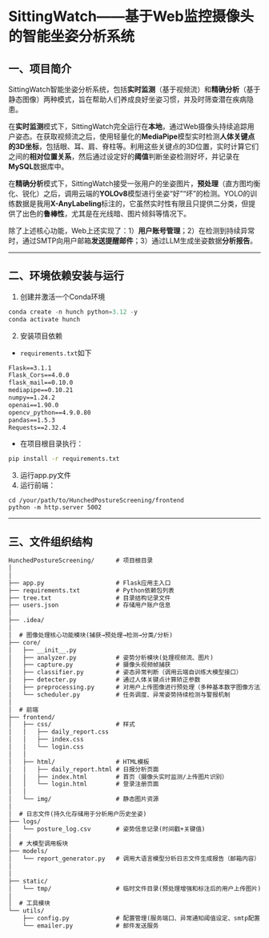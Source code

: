 # SittingWatch——基于Web监控摄像头的智能坐姿分析系统

## 一、项目简介

SittingWatch智能坐姿分析系统，包括**实时监测**（基于视频流）和**精确分析**（基于静态图像）两种模式，旨在帮助人们养成良好坐姿习惯，并及时筛查潜在疾病隐患。

在**实时监测**模式下，SittingWatch完全运行在**本地**，通过Web摄像头持续追踪用户姿态。在获取视频流之后，使用轻量化的**MediaPipe**模型实时检测**人体关键点的3D坐标**，包括眼、耳、肩、脊柱等。利用这些关键点的3D位置，实时计算它们之间的**相对位置关系**，然后通过设定好的**阈值**判断坐姿检测好坏，并记录在**MySQL**数据库中。

在**精确分析**模式下，SittingWatch接受一张用户的坐姿图片，**预处理**（直方图均衡化、锐化）之后，调用云端的**YOLOv8**模型进行坐姿“好”“坏”的检测。YOLO的训练数据是我用**X-AnyLabeling**标注的，它虽然实时性有限且只提供二分类，但提供了出色的**鲁棒性**，尤其是在光线暗、图片倾斜等情况下。

除了上述核心功能，Web上还实现了：1）**用户账号管理**；2）在检测到持续异常时，通过SMTP向用户邮箱**发送提醒邮件**；3）通过LLM生成坐姿数据**分析报告**。

---

## 二、环境依赖安装与运行
1. 创建并激活一个Conda环境
```python
conda create -n hunch python=3.12 -y
conda activate hunch
```
2. 安装项目依赖
- `requirements.txt`如下
```txt
Flask==3.1.1  
Flask_Cors==4.0.0  
flask_mail==0.10.0  
mediapipe==0.10.21  
numpy==1.24.2  
openai==1.90.0  
opencv_python==4.9.0.80  
pandas==1.5.3  
Requests==2.32.4
```
- 在项目根目录执行：
```bash
pip install -r requirements.txt
```
3. 运行app.py文件 
4. 运行前端：
```
cd /your/path/to/HunchedPostureScreening/frontend
python -m http.server 5002
```

---

## 三、文件组织结构

```md
HunchedPostureScreening/      # 项目根目录
│
│  
├── app.py                    # Flask应用主入口
├── requirements.txt          # Python依赖包列表
├── tree.txt                  # 目录结构记录文件
├── users.json                # 存储用户账户信息
│
├── .idea/               
│
│  # 图像处理核心功能模块(捕获→预处理→检测→分类/分析)
├── core/
│   ├── __init__.py           
│   ├── analyzer.py           # 姿势分析模块(处理视频流、图片)
│   ├── capture.py            # 摄像头视频帧捕获
│   ├── classifier.py         # 姿态异常判断（调用云端自训练大模型接口）
│   ├── detecter.py           # 通过人体关键点计算矫正参数
│   ├── preprocessing.py      # 对用户上传图像进行预处理（多种基本数字图像方法）
│   └── scheduler.py          # 任务调度、异常姿势持续检测与警报机制
│
│  # 前端
├── frontend/
│   ├── css/                  # 样式
│   │   ├── daily_report.css  
│   │   ├── index.css         
│   │   └── login.css         
│   │
│   ├── html/                 # HTML模板
│   │   ├── daily_report.html # 日报分析页面
│   │   ├── index.html        # 首页（摄像头实时监测/上传图片识别）
│   │   └── login.html        # 登录注册页面
│   │
│   └── img/                  # 静态图片资源
│
│  # 日志文件(持久化存储用于分析用户历史坐姿)
├── logs/
│   └── posture_log.csv       # 姿势信息记录(时间戳+关键值)
│
│  # 大模型调用板块
├── models/
│   └── report_generator.py   # 调用大语言模型分析日志文件生成报告（邮箱内容）
│
│ 
├── static/
│   └── tmp/                  # 临时文件目录(预处理增强和标注后的用户上传图片)
│
│  # 工具模块
└── utils/
    ├── config.py             # 配置管理(服务端口、异常通知阈值设定、smtp配置)
    └── emailer.py            # 邮件发送服务
```

